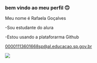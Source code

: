### bem vindo ao meu perfil 🙃

Meu nome é Rafaela Goçalves

-Sou estudante do alura

-Estou usando a plataforarma Github

00001113601668sp@al.educacao.sp.gov.br

![](https://media1.tenor.com/m/K88FeHa0bFEAAAAC/rugby-yay.gif)
